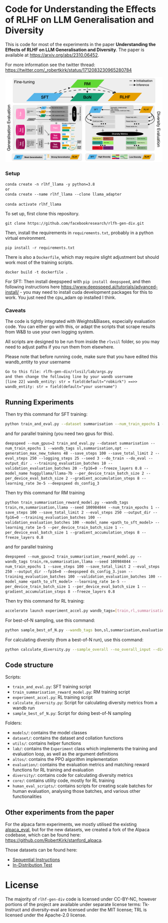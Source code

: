 # Code for **Understanding the Effects of RLHF on LLM Generalisation and Diversity**

This is code for most of the experiments in the paper **Understanding the Effects of RLHF on LLM Generalisation and Diversity**. The paper is available at https://arxiv.org/abs/2310.06452.

For more information see the twitter thread: https://twitter.com/_robertkirk/status/1712083230965280784

![figure_1.png](pics/figure_1.png)

### Setup
```
conda create -n rlhf_llama -y python=3.8
or
conda create --name rlhf_llama --clone llama_adapter

conda activate rlhf_llama
```

To set up, first clone this repository.
```
git clone https://github.com/facebookresearch/rlfh-gen-div.git
```


Then, install the requirements in `requirements.txt`, probably in a python virtual environment. 
```
pip install -r requirements.txt
```

There is also a `Dockerfile`, which may require slight adjustment but should work most of the training scripts.
```
docker build -t dockerfile .
```

For SFT: Then install deepspeed with `pip install deepspeed`, and then following instructions here https://www.deepspeed.ai/tutorials/advanced-install/ - you may need to install cuda development packages for this to work. You just need the cpu_adam op installed I think.

### Caveats

The code is tightly integrated with Weights&Biases, especially evaluation code. You can either go with this, or adapt the scripts that scrape results from W&B to use your own logging system.

All scripts are designed to be run from inside the `rlvsil` folder, so you may need to adjust paths if you run them from elsewhere.

Please note that before running code, make sure that you have edited this wandb_entity to your username
```
Go to this file: rlfh-gen-div/rlvsil/lab/args.py
and then change the following line by your wandb username
[line 22] wandb_entity: str = field(default="robkirk") ==>> wandb_entity: str = field(default="your username")
```

## Running Experiments

Then try this command for SFT training:

```bash
python train_and_eval.py --dataset summarisation --num_train_epochs 1 --wandb_tags sl,summarisation,opt --generation_max_new_tokens 48 --save_steps 100 --save_total_limit 2 --eval_steps 250 --logging_steps 25 --seed 3 --do_train --do_eval --output_dir . --training_evaluation_batches 10 --validation_evaluation_batches 20 --fp16=0 --freeze_layers 0.8 --model_name huggyllama/llama-7b --per_device_train_batch_size 2 --per_device_eval_batch_size 2 --gradient_accumulation_steps 8 --learning_rate 3e-5
```

and for parallel training (you need two gpus for this).
```
deepspeed --num_gpus=2 train_and_eval.py --dataset summarisation --num_train_epochs 1 --wandb_tags sl,summarisation,opt --generation_max_new_tokens 48 --save_steps 100 --save_total_limit 2 --eval_steps 250 --logging_steps 25 --seed 3 --do_train --do_eval --output_dir . --training_evaluation_batches 10 --validation_evaluation_batches 20 --fp16=0 --freeze_layers 0.8 --model_name huggyllama/llama-7b --per_device_train_batch_size 2 --per_device_eval_batch_size 2 --gradient_accumulation_steps 8 --learning_rate 3e-5 --deepspeed ds_config_3
```

Then try this command for RM training
```
python train_summarisation_reward_model.py --wandb_tags train,rm,summarisation,llama --seed 100984844 --num_train_epochs 1 --save_steps 100 --save_total_limit 2 --eval_steps 250 --output_dir --fp16=0 --training_evaluation_batches 100 --validation_evaluation_batches 100 --model_name <path_to_sft_model> --learning_rate 1e-5 --per_device_train_batch_size 1 --per_device_eval_batch_size 1 --gradient_accumulation_steps 8 --freeze_layers 0.8
```
and for parallel training
```
deepspeed --num_gpus=2 train_summarisation_reward_model.py --wandb_tags train,rm,summarisation,llama --seed 100984844 --num_train_epochs 1 --save_steps 100 --save_total_limit 2 --eval_steps 250 --output_dir --fp16=0 --deepspeed ds_config_3.json --training_evaluation_batches 100 --validation_evaluation_batches 100 --model_name <path_to_sft_model> --learning_rate 1e-5 --per_device_train_batch_size 1 --per_device_eval_batch_size 1 --gradient_accumulation_steps 8 --freeze_layers 0.8
```
Then try this command for RL training:

```bash
accelerate launch experiment_accel.py wandb_tags=[train,rl,summarisation,accelerate] entity=ucl-dark project=rlvsil-main dataset=summarisation reward_function=summarisation freeze_layers=0.8 total_steps=500 discounting=1 ppo_epochs=4 max_new_tokens=48 adap_kl_ctrl=false kl_approx=2 checkpoint_steps=25 checkpoint_limit=2 log_steps=10 evaluation_steps=600 target_eval_datapoints=100 group=12849997-5 seed=128499975 ref_device=cuda:2 rf_device=cuda:2 policy_head_device=cuda:0 policy_split_percentage=0.8 device=cuda:1 log_level=debug model_name=UCL-DARK/sl-llama-6.7b-100ds rollout_batch_size=2 rollout_accumulation_steps=8 learn_batch_size=1 gradient_accumulation_steps=16 adam_learning_rate=1.5e-6 rf_model_dir=UCL-DARK/rm-llama-6.7b-100ds baseline_cost=0.2 init_kl_coef=5.0
```

For best-of-N sampling, use this command:

```bash
python sample_best_of_N.py --wandb_tags bon,sl,summarisation,evaluation --generation_max_new_tokens 48 --seed 43 --do_eval --output_dir . --freeze_layers 0.8 --num_return_sequences 16 --evaluation_splits test,ood_test --model_name <path_to_sft_model> --per_device_train_batch_size 4 --per_device_eval_batch_size 4 --rf_model_dir <path_to_rm>
```

For calculating diversity (from a best-of-N run), use this command:

```bash
python calculate_diversity.py --sample_overall --no_overall_input --diversity_metrics ead_averaged_distinct_ngrams,nli_sample_from_sim,sent_bert_from_sim --run_ids <bon_wandb_run_id> --table_name test
```

## Code structure

Scripts:
  - `train_and_eval.py`: SFT training script
  - `train_summarisation_reward_model.py`: RM training script
  - `experiment_accel.py`: RL training script
  - `calculate_diversity.py`: Script for calculating diversity metrics from a wandb run
  - `sample_best_of_N.py`: Script for doing best-of-N sampling

Folders:
  - `models/`: contains the model classes
  - `dataset/`: contains the dataset and collation functions
  - `utils/`: contains helper functions
  - `lab/`: contains the `Experiment` class which implements the training and evaluation loop, as well as the argument definitions
  - `altos/`: contains the PPO algorithm implementation
  - `evaluation/`: contains the evaluation metrics and matching reward functions for RL training and evaluation
  - `diversity/`: contains code for calculating diversity metrics
  - `core/`: contains utility code, mostly for RL training
  - `human_eval_scripts/`: contains scripts for creating scale batches for human evaluation, analysing those batches, and various other functionalities

## Other experiments from the paper

For the alpaca farm experiments, we mostly utilised the existing [alpaca_eval](https://github.com/tatsu-lab/alpaca_eval), but for the new datasets, we created a fork of the Alpaca codebase, which can be found here: https://github.com/RobertKirk/stanford_alpaca.

Those datasets can be found here:
- [Sequential Instructions](https://huggingface.co/datasets/UCL-DARK/sequential-instructions)
- [In-Distribution Test](https://huggingface.co/datasets/UCL-DARK/alpaca-farm-id-test)

# License

The majority of `rlhf-gen-div` code is licensed under CC-BY-NC, however portions of the project are available under separate license terms: Tk-Instruct and diversity-eval are licensed under the MIT license; TRL is licensed under the Apache-2.0 license.
